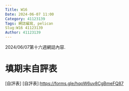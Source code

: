 ```yaml
---
Title: W16
Date: 2024-06-07 11:00
Category: 41123139
Tags: 網誌編寫, pelican
Slug:W16 41123139
Author: 41123139
---
```


2024/06/07第十六週網誌內容.

<!-- PELICAN_END_SUMMARY -->

# 填期末自評表
[自評表]
[自評表]:https://forms.gle/hqoW6uv8CgBmeFQ87

